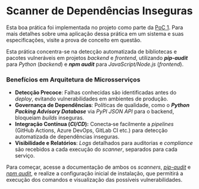 # Scanner de Dependências Inseguras

Esta boa prática foi implementada no projeto como parte da [PoC 1](../provas-de-conceito/poc-1-containerizacao-e-ci-cd/). Para mais detalhes sobre uma aplicação dessa prática em um sistema e suas especificações, visite a prova de conceito em questão.

Esta prática concentra-se na detecção automatizada de bibliotecas e pacotes vulneráveis em projetos _backend_ e _frontend_, utilizando _**pip-audit**_ para _Python_ (_backend_) e _**npm audit**_ para _JavaScript/Node.js_ (_frontend_).

### Benefícios em Arquitetura de Microsserviços

* **Detecção Precoce**: Falhas conhecidas são identificadas antes do _deploy_, evitando vulnerabilidades em ambientes de produção.
* **Governança de Dependências**: Políticas de qualidade, como o _**Python Packing Advisory Database**_ via _PyPI JSON API_ para o backend, bloqueiam _builds_ inseguras.
* **Integração Contínua (**_**CI/CD**_**):** Conecta‑se facilmente a _pipelines_ (GitHub Actions, Azure DevOps, GitLab CI etc.) para detecção automatizada de dependências inseguras.
* **Visibilidade e Relatórios**: _Logs_ detalhados para auditorias e _compliance_ são recebidos a cada execução do _scanner_, separados para cada serviço.

Para começar, acesse a documentação de ambos os _scanners_, [_pip-audit_](https://pypi.org/project/pip-audit/) e [_npm audit_](https://docs.npmjs.com/cli/v9/commands/npm-audit), e realize a configuração inicial de instalação, que permitirá a execução dos comandos e visualização das possíveis vulnerabilidades.
